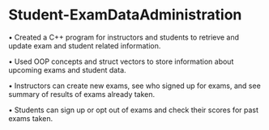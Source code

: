# Student-ExamDataAdministration

•	Created a C++ program for instructors and students to retrieve and update exam and student related information.

•	Used OOP concepts and struct vectors to store information about upcoming exams and student data.

• Instructors can create new exams, see who signed up for exams, and see summary of results of exams already taken. 

• Students can sign up or opt out of exams and check their scores for past exams taken.
